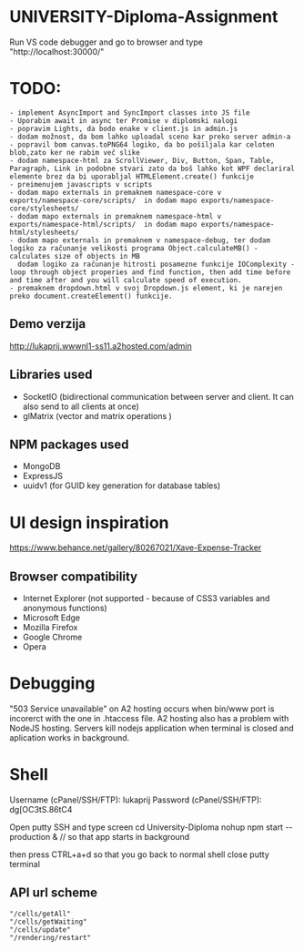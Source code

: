 # UNIVERSITY-Diploma-Assignment

Run VS code debugger and go to browser and type "http://localhost:30000/"



# TODO:
	- implement AsyncImport and SyncImport classes into JS file
	- Uporabim await in async ter Promise v diplomski nalogi
	- popravim Lights, da bodo enake v client.js in admin.js
	- dodam možnost, da bom lahko uploadal sceno kar preko server admin-a
	- popravil bom canvas.toPNG64 logiko, da bo pošiljala kar celoten blob,zato ker ne rabim več slike
	- dodam namespace-html za ScrollViewer, Div, Button, Span, Table, Paragraph, Link in podobne stvari zato da boš lahko kot WPF declariral elemente brez da bi uporabljal HTMLElement.create() funkcije
	- preimenujem javascripts v scripts
	- dodam mapo externals in premaknem namespace-core v exports/namespace-core/scripts/  in dodam mapo exports/namespace-core/stylesheets/
	- dodam mapo externals in premaknem namespace-html v exports/namespace-html/scripts/  in dodam mapo exports/namespace-html/stylesheets/
	- dodam mapo externals in premaknem v namespace-debug, ter dodam logiko za računanje velikosti programa Object.calculateMB() - calculates size of objects in MB
	  dodam logiko za računanje hitrosti posamezne funkcije IOComplexity - loop through object properies and find function, then add time before and time after and you will calculate speed of execution.
	- premaknem dropdown.html v svoj Dropdown.js element, ki je narejen preko document.createElement() funkcije.


## Demo verzija
http://lukaprij.wwwnl1-ss11.a2hosted.com/admin

## Libraries used
- SocketIO (bidirectional communication between server and client. It can also send to all clients at once)
- glMatrix (vector and matrix operations )

## NPM packages used
- MongoDB
- ExpressJS
- uuidv1 (for GUID key generation for database tables)

# UI design inspiration
https://www.behance.net/gallery/80267021/Xave-Expense-Tracker


## Browser compatibility
- Internet Explorer (not supported - because of CSS3 variables and anonymous functions)
- Microsoft Edge
- Mozilla Firefox
- Google Chrome
- Opera


# Debugging
"503 Service unavailable" on A2 hosting occurs when bin/www port is incorerct with the one in .htaccess file. 
A2 hosting also has a problem with NodeJS hosting. Servers kill nodejs application when terminal is closed and aplication works in background.

# Shell
Username (cPanel/SSH/FTP):  lukaprij
Password (cPanel/SSH/FTP):  dg[OC3tS.86tC4

Open putty SSH and type
screen
cd University-Diploma
nohup npm start --production &     // so that app starts in background

then press CTRL+a+d so that you go back to normal shell
close putty terminal


## API url scheme
	"/cells/getAll"
	"/cells/getWaiting"
	"/cells/update"
	"/rendering/restart"